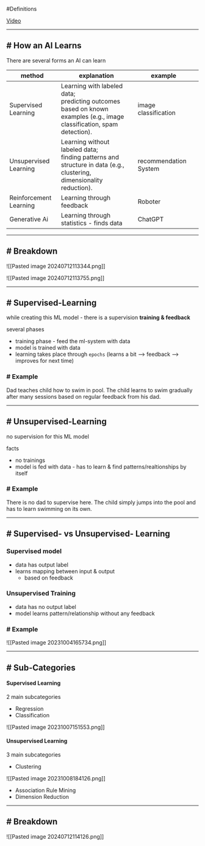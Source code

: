 #Definitions 

[Video](https://www.youtube.com/watch?v=1FZ0A1QCMWc)

---
## # How an AI Learns

There are several forms an AI can learn 

| method                 | explanation                                                                                                               | example               |     |
| ---------------------- | ------------------------------------------------------------------------------------------------------------------------- | --------------------- | --- |
| Supervised Learning    | Learning with labeled data; <br>predicting outcomes based on known examples (e.g., image classification, spam detection). | image classification  |     |
| Unsupervised Learning  | Learning without labeled data; <br>finding patterns and structure in data (e.g., clustering, dimensionality reduction).   | recommendation System |     |
| Reinforcement Learning | Learning through feedback                                                                                                 | Roboter               |     |
| Generative Ai          | Learning through statistics - finds data                                                                                  | ChatGPT               |     |

---
## # Breakdown

![[Pasted image 20240712113344.png]]

![[Pasted image 20240712113755.png]]

---
## # Supervised-Learning

while creating this ML model - there is a supervision **training & feedback**

several phases
- training phase - feed the ml-system with data
- model is trained with data
- learning takes place through `epochs` (learns a bit --> feedback --> improves for next time)

### # Example

Dad teaches child how to swim in pool. The child learns to swim gradually after many sessions based on regular feedback from his dad.

---
## # Unsupervised-Learning

no supervision for this ML model

facts
- no trainings 
- model is fed with data - has to learn & find patterns/realtionships by itself

### # Example

There is no dad to supervise here. The child simply jumps into the pool and has to learn swimming on its own.

---
## # Supervised- vs Unsupervised- Learning

### Supervised model

- data has output label
- learns mapping between input & output
	- based on feedback

### Unsupervised Training

- data has no output label
- model learns pattern/relationship without any feedback

### # Example

![[Pasted image 20231004165734.png]]

---
## # Sub-Categories

#### Supervised Learning
2 main subcategories
- Regression
- Classification

![[Pasted image 20231007151553.png]]

#### Unsupervised Learning
3 main subcategories

- Clustering

![[Pasted image 20231008184126.png]]

- Association Rule Mining
- Dimension Reduction

---
## # Breakdown

![[Pasted image 20240712114126.png]]
